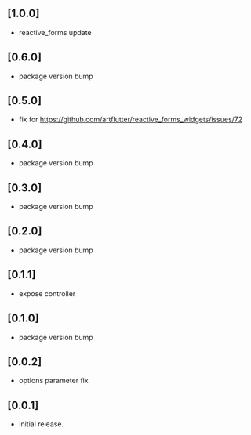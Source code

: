 ## [1.0.0]
* reactive_forms update

## [0.6.0]
* package version bump

## [0.5.0]
* fix for https://github.com/artflutter/reactive_forms_widgets/issues/72

## [0.4.0]
* package version bump

## [0.3.0]
* package version bump

## [0.2.0]
* package version bump

## [0.1.1]
* expose controller

## [0.1.0]
* package version bump

## [0.0.2]
* options parameter fix

## [0.0.1]
* initial release.